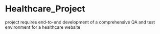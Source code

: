 # Healthcare_Project
project requires end-to-end development of a comprehensive QA and test environment for a healthcare website
